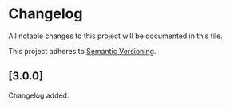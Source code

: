 # Changelog

All notable changes to this project will be documented in this file.

This project adheres to [Semantic Versioning](http://semver.org/).

## [3.0.0]

Changelog added.
